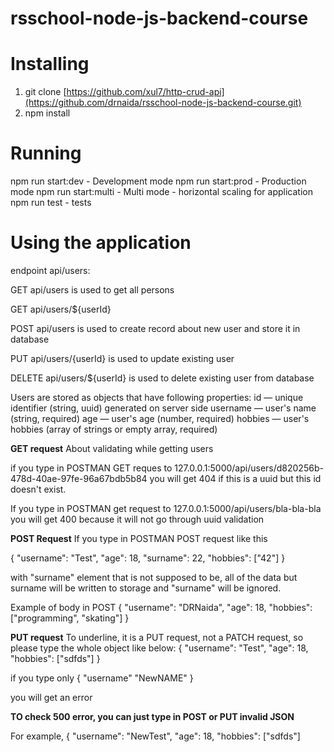 # rsschool-node-js-backend-course

# Installing

1. git clone [https://github.com/xul7/http-crud-api](https://github.com/drnaida/rsschool-node-js-backend-course.git)
2. npm install
# Running

npm run start:dev - Development mode
npm run start:prod - Production mode
npm run start:multi - Multi mode - horizontal scaling for application
npm run test - tests

# Using the application

endpoint api/users:

  GET api/users is used to get all persons
  
  GET api/users/${userId}
  
  POST api/users is used to create record about new user and store it in database
  
  PUT api/users/{userId} is used to update existing user
  
  DELETE api/users/${userId} is used to delete existing user from database
  
  Users are stored as objects that have following properties:
  id — unique identifier (string, uuid) generated on server side
  username — user's name (string, required)
  age — user's age (number, required)
  hobbies — user's hobbies (array of strings or empty array, required)

**GET request**
About validating while getting users

if you type in POSTMAN GET reques to
127.0.0.1:5000/api/users/d820256b-478d-40ae-97fe-96a67bdb5b84
you will get 404 if this is a uuid but this id doesn't exist.

If you type in POSTMAN get request to
127.0.0.1:5000/api/users/bla-bla-bla
you will get 400 because it will not go through uuid validation

**POST Request**
If you type in POSTMAN POST request like this

{
    "username": "Test",
    "age": 18,
    "surname": 22,
    "hobbies": ["42"]
}

with "surname" element that is not supposed to be, all of the data but 
surname will be written to storage and "surname" will be ignored.

Example of body in POST
{
    "username": "DRNaida",
    "age": 18,
    "hobbies": ["programming", "skating"]
}

**PUT request**
To underline, it is a PUT request, not a PATCH request, so please
type the whole object like below:
{
    "username": "Test",
    "age": 18,
    "hobbies": ["sdfds"]
}

if you type only 
{
    "username" "NewNAME"
}

you will get an error

**TO check 500 error, you can just type in POST or PUT invalid JSON**

For example,
{
    "username": "NewTest",
    "age": 18,
    "hobbies": ["sdfds"]
